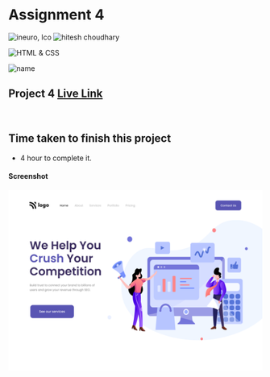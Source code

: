 # Assignment 4

![ineuro, lco](https://img.shields.io/badge/iNeuron-LCO-green)
![hitesh choudhary](https://img.shields.io/badge/Hitesh--Choudhary-Full--stack--JS--bootcamp-red)

![HTML & CSS](https://img.shields.io/badge/HTML-CSS-orange)

![name](https://img.shields.io/badge/Vivek--Maurya-MCA--First--Year-orange)

## Project 4 [Live Link](https://vivek-html-css-project04.netlify.app/)
 <br>

## Time taken to finish this project

-   4 hour to complete it.

#### Screenshot

![Desktop](./4.png)
